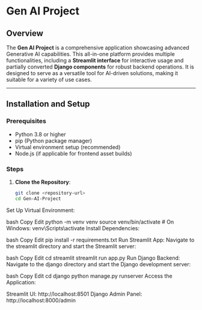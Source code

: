 # Gen AI Project

## Overview
The **Gen AI Project** is a comprehensive application showcasing advanced Generative AI capabilities. This all-in-one platform provides multiple functionalities, including a **Streamlit interface** for interactive usage and partially converted **Django components** for robust backend operations. It is designed to serve as a versatile tool for AI-driven solutions, making it suitable for a variety of use cases.

---

## Installation and Setup

### Prerequisites
- Python 3.8 or higher
- pip (Python package manager)
- Virtual environment setup (recommended)
- Node.js (if applicable for frontend asset builds)

### Steps
1. **Clone the Repository**:
   ```bash
   git clone <repository-url>
   cd Gen-AI-Project
Set Up Virtual Environment:

bash
Copy
Edit
python -m venv venv
source venv/bin/activate  # On Windows: venv\Scripts\activate
Install Dependencies:

bash
Copy
Edit
pip install -r requirements.txt
Run Streamlit App: Navigate to the streamlit directory and start the Streamlit server:

bash
Copy
Edit
cd streamlit
streamlit run app.py
Run Django Backend: Navigate to the django directory and start the Django development server:

bash
Copy
Edit
cd django
python manage.py runserver
Access the Application:

Streamlit UI: http://localhost:8501
Django Admin Panel: http://localhost:8000/admin
